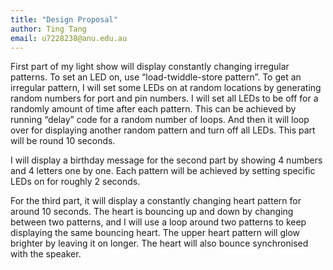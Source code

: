 ```yaml
---
title: "Design Proposal"
author: Ting Tang
email: u7228238@anu.edu.au
---
```


<!-- write your design proposal here -->

First part of my light show will display constantly changing irregular patterns. 
To set an LED on, use “load-twiddle-store pattern”. 
To get an irregular pattern, I will set some LEDs on at random locations by 
generating random numbers for port and pin numbers. 
I will set all LEDs to be off for a randomly amount of time after each pattern. 
This can be achieved by running “delay” code for a random number of loops. 
And then it will loop over for displaying another random pattern and 
turn off all LEDs. 
This part will be round 10 seconds.

I will display a birthday message for the second part by showing 4 numbers and 4 letters one by one. Each pattern will be achieved by setting specific LEDs on 
for roughly 2 seconds.

For the third part, it will display a constantly changing heart pattern for 
around 10 seconds. 
The heart is bouncing up and down by changing between two patterns, and I will 
use a loop around two patterns to keep displaying the same bouncing heart. 
The upper heart pattern will glow brighter by leaving it on longer. 
The heart will also bounce synchronised with the speaker.
 